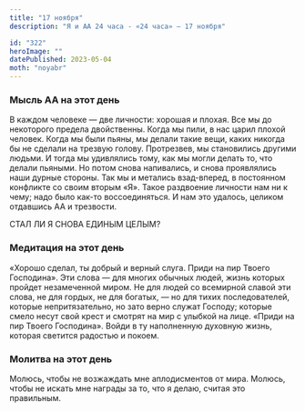 ```yaml
---
title: "17 ноября"
description: "Я и АА 24 часа - «24 часа» — 17 ноября"

id: "322"
heroImage: ""
datePublished: 2023-05-04
moth: "noyabr"
---
```


### Мысль АА на этот день

В каждом человеке — две личности: хорошая и плохая. Все мы до некоторого
предела двойственны. Когда мы пили, в нас царил плохой человек. Когда мы были
пьяны, мы делали такие вещи, каких никогда бы не сделали на трезвую голову.
Протрезвев, мы становились другими людьми. И тогда мы удивлялись тому, как мы
могли делать то, что делали пьяными. Но потом снова напивались, и снова
проявлялись наши дурные стороны. Так мы и метались взад-вперед, в постоянном
конфликте со своим вторым «Я». Такое раздвоение личности нам ни к чему; надо
было как-то воссоединяться. И нам это удалось, целиком отдавшись АА и
трезвости.

СТАЛ ЛИ Я СНОВА ЕДИНЫМ ЦЕЛЫМ?

### Медитация на этот день

«Хорошо сделал, ты добрый и верный слуга. Приди на пир Твоего Господина». Эти
слова — для многих обычных людей, жизнь которых пройдет незамеченной миром. Не
для людей со всемирной славой эти слова, не для гордых, не для богатых, — но
для тихих последователей, которые непритязательно, но зато верно служат
Господу; которые смело несут свой крест и смотрят на мир с улыбкой на лице.
«Приди на пир Твоего Господина». Войди в ту наполненную духовную жизнь,
которая светится радостью и покоем.

### Молитва на этот день

Молюсь, чтобы не возжаждать мне аплодисментов от мира. Молюсь, чтобы не искать
мне награды за то, что я делаю, считая это правильным.
